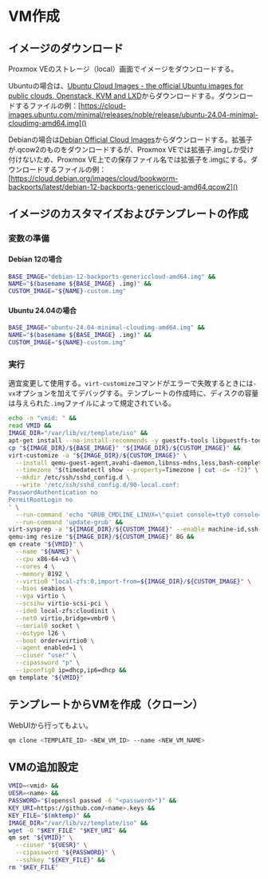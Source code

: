 
# VM作成
## イメージのダウンロード
Proxmox VEのストレージ（local）画面でイメージをダウンロードする。

Ubuntuの場合は、[Ubuntu Cloud Images - the official Ubuntu images for public clouds, Openstack, KVM and LXD](https://cloud-images.ubuntu.com/)からダウンロードする。ダウンロードするファイルの例：[https://cloud-images.ubuntu.com/minimal/releases/noble/release/ubuntu-24.04-minimal-cloudimg-amd64.img]()

Debianの場合は[Debian Official Cloud Images](https://cloud.debian.org/images/cloud/)からダウンロードする。拡張子が.qcow2のものをダウンロードするが、Proxmox VEでは拡張子.imgしか受け付けないため、Proxmox VE上での保存ファイル名では拡張子を.imgにする。ダウンロードするファイルの例：[https://cloud.debian.org/images/cloud/bookworm-backports/latest/debian-12-backports-genericcloud-amd64.qcow2]()

## イメージのカスタマイズおよびテンプレートの作成
### 変数の準備
#### Debian 12の場合
```sh
BASE_IMAGE="debian-12-backports-genericcloud-amd64.img" &&
NAME="$(basename ${BASE_IMAGE} .img)" &&
CUSTOM_IMAGE="${NAME}-custom.img"
```

#### Ubuntu 24.04の場合
```sh
BASE_IMAGE="ubuntu-24.04-minimal-cloudimg-amd64.img" &&
NAME="$(basename ${BASE_IMAGE} .img)" &&
CUSTOM_IMAGE="${NAME}-custom.img"
```

### 実行
適宜変更して使用する。`virt-customize`コマンドがエラーで失敗するときには`-vx`オプションを加えてデバッグする。テンプレートの作成時に、ディスクの容量は与えられた`.img`ファイルによって規定されている。
```sh
echo -n "vmid: " &&
read VMID &&
IMAGE_DIR="/var/lib/vz/template/iso" &&
apt-get install --no-install-recommends -y guestfs-tools libguestfs-tools &&
cp "${IMAGE_DIR}/${BASE_IMAGE}" "${IMAGE_DIR}/${CUSTOM_IMAGE}" &&
virt-customize -a "${IMAGE_DIR}/${CUSTOM_IMAGE}" \
  --install qemu-guest-agent,avahi-daemon,libnss-mdns,less,bash-completion,command-not-found,nano,whiptail \
  --timezone "$(timedatectl show --property=Timezone | cut -d= -f2)" \
  --mkdir /etc/ssh/sshd_config.d \
  --write '/etc/ssh/sshd_config.d/90-local.conf:
PasswordAuthentication no
PermitRootLogin no
' \
  --run-command 'echo "GRUB_CMDLINE_LINUX=\"quiet console=tty0 console=ttyS0,115200\"\nGRUB_TERMINAL_INPUT=\"console serial\"\nGRUB_TERMINAL_OUTPUT=\"gfxterm serial\"\nGRUB_SERIAL_COMMAND=\"serial --unit=0 --speed=115200\"" >> /etc/default/grub' \
  --run-command 'update-grub' &&
virt-sysprep -a "${IMAGE_DIR}/${CUSTOM_IMAGE}" --enable machine-id,ssh-hostkeys &&
qemu-img resize "${IMAGE_DIR}/${CUSTOM_IMAGE}" 8G &&
qm create "${VMID}" \
  --name "${NAME}" \
  --cpu x86-64-v3 \
  --cores 4 \
  --memory 8192 \
  --virtio0 "local-zfs:0,import-from=${IMAGE_DIR}/${CUSTOM_IMAGE}" \
  --bios seabios \
  --vga virtio \
  --scsihw virtio-scsi-pci \
  --ide0 local-zfs:cloudinit \
  --net0 virtio,bridge=vmbr0 \
  --serial0 socket \
  --ostype l26 \
  --boot order=virtio0 \
  --agent enabled=1 \
  --ciuser "user" \
  --cipassword "p" \
  --ipconfig0 ip=dhcp,ip6=dhcp &&
qm template "${VMID}"
```

## テンプレートからVMを作成（クローン）
WebUIから行ってもよい。
```sh
qm clone <TEMPLATE_ID> <NEW_VM_ID> --name <NEW_VM_NAME>
```

## VMの追加設定
```sh
VMID=<vmid> &&
UESR=<name> &&
PASSWORD="$(openssl passwd -6 "<password>")" &&
KEY_URI=https://github.com/<name>.keys &&
KEY_FILE="$(mktemp)" &&
IMAGE_DIR="/var/lib/vz/template/iso" &&
wget -O "$KEY_FILE" "$KEY_URI" &&
qm set "${VMID}" \
  --ciuser "${UESR}" \
  --cipassword "${PASSWORD}" \
  --sshkey "${KEY_FILE}" &&
rm "$KEY_FILE"
```
